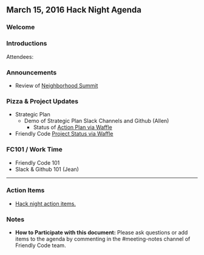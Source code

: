 
## March 15, 2016 Hack Night Agenda

### Welcome

### Introductions
Attendees: 

### Announcements

- Review of [Neighborhood Summit](https://www.facebook.com/events/1145442095483972/)

### Pizza & Project Updates

- Strategic Plan
  - Demo of Strategic Plan Slack Channels and Github (Allen)
    - Status of [Action Plan via Waffle](https://waffle.io/friendlycode/strategic_plan)
- Friendly Code [Project Status via Waffle](https://waffle.io/friendlycode/projects)

### FC101 / Work Time

- Friendly Code 101 
- Slack & Github 101 (Jean)


___

### Action Items

- [Hack night action items.](https://waffle.io/friendlycode/meeting-notes?label=Hack%20Night)


### Notes
- **How to Participate with this document:** Please ask questions or add items to the agenda by commenting in the #meeting-notes channel of Friendly Code team.

